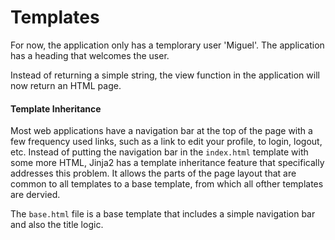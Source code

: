 # Templates
For now, the application only has a templorary user 'Miguel'. The application has a heading that welcomes the user.

Instead of returning a simple string, the view function in the application will now return an HTML page.

#### Template Inheritance
Most web applications have a navigation bar at the top of the page with a few frequency used links, such as a link to edit your profile, to login, logout, etc.
Instead of putting the navigation bar in the `index.html` template with some more HTML,
Jinja2 has a template inheritance feature that specifically addresses this problem.
It allows  the parts of the page layout that are common to all templates to a base template, from which all ofther templates are dervied.

The `base.html` file is a base template that includes a simple navigation bar and also the title logic.
